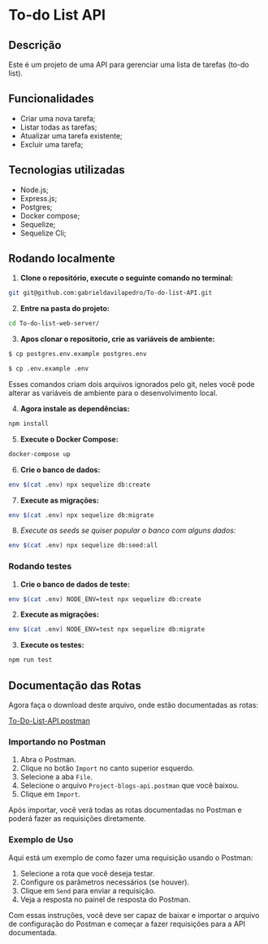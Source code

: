 # To-do List API

## Descrição

Este é um projeto de uma API para gerenciar uma lista de tarefas (to-do list).

## Funcionalidades

- Criar uma nova tarefa;
- Listar todas as tarefas;
- Atualizar uma tarefa existente;
- Excluir uma tarefa;

## Tecnologias utilizadas

- Node.js;
- Express.js;
- Postgres;
- Docker compose;
- Sequelize;
- Sequelize Cli;

## Rodando localmente

1. **Clone o repositório, execute o seguinte comando no terminal:**

```bash
git git@github.com:gabrieldavilapedro/To-do-list-API.git
```

2. **Entre na pasta do projeto:**

```bash
cd To-do-list-web-server/
```

3. **Apos clonar o repositorio, crie as variáveis de ambiente:**

```bash
$ cp postgres.env.example postgres.env
```

```bash
$ cp .env.example .env
```

Esses comandos criam dois arquivos ignorados pelo git, neles você pode alterar as variáveis de ambiente para o desenvolvimento local.

4. **Agora instale as dependências:**

```bash
npm install
```

5. **Execute o Docker Compose:**

```bash
docker-compose up
```

6. **Crie o banco de dados:**

```bash
env $(cat .env) npx sequelize db:create
```

7. **Execute as migrações:**

```bash
env $(cat .env) npx sequelize db:migrate
```

8. _Execute as seeds se quiser popular o banco com alguns dados:_

```bash
env $(cat .env) npx sequelize db:seed:all
```

### Rodando testes

1. **Crie o banco de dados de teste:**

```bash
env $(cat .env) NODE_ENV=test npx sequelize db:create
```

2. **Execute as migrações:**

```bash
env $(cat .env) NODE_ENV=test npx sequelize db:migrate
```

3. **Execute os testes:**

```bash
npm run test
```

## Documentação das Rotas

Agora faça o download deste arquivo, onde estão documentadas as rotas:

[To-Do-List-API.postman](./To-do-list-API.postman_collection.json)

### Importando no Postman

1. Abra o Postman.
2. Clique no botão `Import` no canto superior esquerdo.
3. Selecione a aba `File`.
4. Selecione o arquivo `Project-blogs-api.postman` que você baixou.
5. Clique em `Import`.

Após importar, você verá todas as rotas documentadas no Postman e poderá fazer as requisições diretamente.

### Exemplo de Uso

Aqui está um exemplo de como fazer uma requisição usando o Postman:

1. Selecione a rota que você deseja testar.
2. Configure os parâmetros necessários (se houver).
3. Clique em `Send` para enviar a requisição.
4. Veja a resposta no painel de resposta do Postman.

Com essas instruções, você deve ser capaz de baixar e importar o arquivo de configuração do Postman e começar a fazer requisições para a API documentada.
